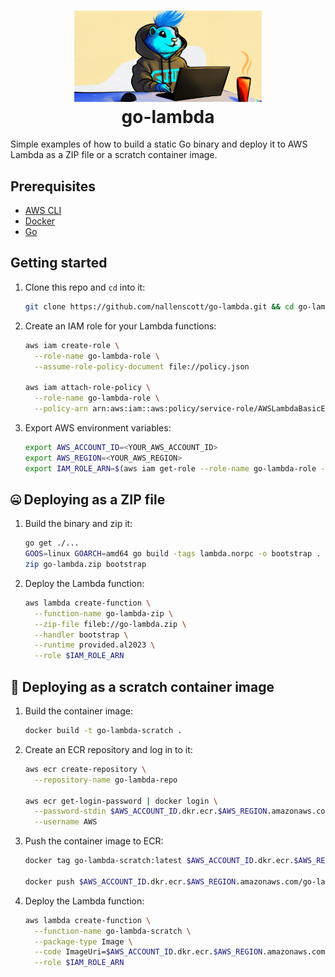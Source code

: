 <h1 align="center">
  <img src="go.png" width=300 alt=""><br>
  go-lambda<br>
</h1>

Simple examples of how to build a static Go binary and deploy it to AWS Lambda as a ZIP file or a scratch container image.

## Prerequisites

- [AWS CLI](https://aws.amazon.com/cli/)
- [Docker](https://docs.docker.com/get-docker/)
- [Go](https://golang.org/doc/install)

## Getting started

1. Clone this repo and `cd` into it:

    ```bash
    git clone https://github.com/nallenscott/go-lambda.git && cd go-lambda
    ```

2. Create an IAM role for your Lambda functions:

    ```bash
    aws iam create-role \
      --role-name go-lambda-role \
      --assume-role-policy-document file://policy.json

    aws iam attach-role-policy \
      --role-name go-lambda-role \
      --policy-arn arn:aws:iam::aws:policy/service-role/AWSLambdaBasicExecutionRole
    ```

3. Export AWS environment variables:

    ```bash
    export AWS_ACCOUNT_ID=<YOUR_AWS_ACCOUNT_ID>
    export AWS_REGION=<YOUR_AWS_REGION>
    export IAM_ROLE_ARN=$(aws iam get-role --role-name go-lambda-role --query Role.Arn --output text)
    ```

## :zipper_mouth_face: Deploying as a ZIP file

1. Build the binary and zip it:

    ```bash
    go get ./...
    GOOS=linux GOARCH=amd64 go build -tags lambda.norpc -o bootstrap .
    zip go-lambda.zip bootstrap
    ```

2. Deploy the Lambda function:

    ```bash
    aws lambda create-function \
      --function-name go-lambda-zip \
      --zip-file fileb://go-lambda.zip \
      --handler bootstrap \
      --runtime provided.al2023 \
      --role $IAM_ROLE_ARN
    ```

## :whale: Deploying as a scratch container image

1. Build the container image:

    ```bash
    docker build -t go-lambda-scratch .
    ```

2. Create an ECR repository and log in to it:

    ```bash
    aws ecr create-repository \
      --repository-name go-lambda-repo

    aws ecr get-login-password | docker login \
      --password-stdin $AWS_ACCOUNT_ID.dkr.ecr.$AWS_REGION.amazonaws.com \
      --username AWS
    ```

3. Push the container image to ECR:

    ```bash
    docker tag go-lambda-scratch:latest $AWS_ACCOUNT_ID.dkr.ecr.$AWS_REGION.amazonaws.com/go-lambda-repo:latest

    docker push $AWS_ACCOUNT_ID.dkr.ecr.$AWS_REGION.amazonaws.com/go-lambda-repo:latest
    ```

4. Deploy the Lambda function:

    ```bash
    aws lambda create-function \
      --function-name go-lambda-scratch \
      --package-type Image \
      --code ImageUri=$AWS_ACCOUNT_ID.dkr.ecr.$AWS_REGION.amazonaws.com/go-lambda-repo:latest \
      --role $IAM_ROLE_ARN
    ```
